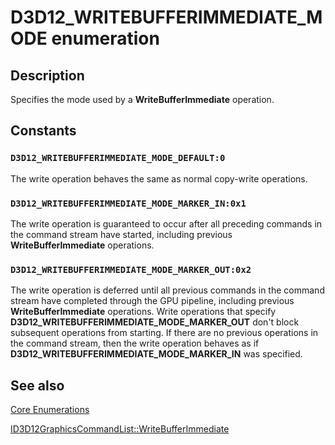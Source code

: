 # D3D12_WRITEBUFFERIMMEDIATE_MODE enumeration

## Description

Specifies the mode used by a **WriteBufferImmediate** operation.

## Constants

### `D3D12_WRITEBUFFERIMMEDIATE_MODE_DEFAULT:0`

The write operation behaves the same as normal copy-write operations.

### `D3D12_WRITEBUFFERIMMEDIATE_MODE_MARKER_IN:0x1`

The write operation is guaranteed to occur after all preceding commands in the command stream have started, including previous **WriteBufferImmediate** operations.

### `D3D12_WRITEBUFFERIMMEDIATE_MODE_MARKER_OUT:0x2`

The write operation is deferred until all previous commands in the command stream have completed through the GPU pipeline, including previous **WriteBufferImmediate** operations. Write operations that specify **D3D12_WRITEBUFFERIMMEDIATE_MODE_MARKER_OUT** don't block subsequent operations from starting. If there are no previous operations in the command stream, then the write operation behaves as if **D3D12_WRITEBUFFERIMMEDIATE_MODE_MARKER_IN** was specified.

## See also

[Core Enumerations](https://learn.microsoft.com/windows/desktop/direct3d12/direct3d-12-enumerations)

[ID3D12GraphicsCommandList::WriteBufferImmediate](https://learn.microsoft.com/windows/desktop/api/d3d12/nn-d3d12-id3d12graphicscommandlist2)